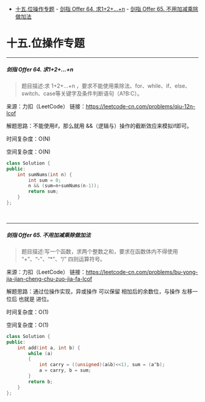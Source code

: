 - [十五.位操作专题](#十五位操作专题)
        - [剑指 Offer 64. 求1+2+…+n](#剑指-offer-64-求12n)
        - [剑指 Offer 65. 不用加减乘除做加法](#剑指-offer-65-不用加减乘除做加法)



# 十五.位操作专题



---------------------------
##### 剑指 Offer 64. 求1+2+…+n
>题目描述:求 1+2+...+n ，要求不能使用乘除法、for、while、if、else、switch、case等关键字及条件判断语句（A?B:C）。

来源：力扣（LeetCode）
链接：https://leetcode-cn.com/problems/qiu-12n-lcof

解题思路：不能使用if，那么就用 &&（逻辑与）操作的截断效应来模拟if即可。

时间复杂度：O(N)

空间复杂度：O(N)

```cpp
class Solution {
public:
    int sumNums(int n) {
        int sum = 0;
        n && (sum=n+sumNums(n-1));
        return sum;
    }
};
```

<br>


---------------------------
##### 剑指 Offer 65. 不用加减乘除做加法
>题目描述:写一个函数，求两个整数之和，要求在函数体内不得使用 “+”、“-”、“*”、“/” 四则运算符号。

来源：力扣（LeetCode）
链接：https://leetcode-cn.com/problems/bu-yong-jia-jian-cheng-chu-zuo-jia-fa-lcof

解题思路：通过位操作实现，异或操作 可以保留 相加后的余数位，与操作 左移一位后 也就是 进位。 

时间复杂度：O(1)

空间复杂度：O(1)

```cpp
class Solution {
public:
    int add(int a, int b) {
        while (a)
        {
            int carry = ((unsigned)(a&b)<<1), sum = (a^b);
            a = carry, b = sum;
        }
        return b;
    }
};

```

<br>

